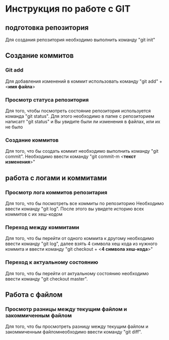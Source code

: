 # Инструкция по работе с GIT
## подготовка репозитория
Для создания репозитория необходимо выполнить команду "git init" 

## Создание коммитов
### Git add
Для добавления изменений в коммит использовать команду "git add" + <**имя файла**>

### Просмотр статуса репозитория
Для того, чтобы посмотреть состояние репозитория используется команда "git status". Для этого необходимо в папке с репозиторием написатт "git status" и Вы увидите были ли изменения в файлах, или их не было

### Создание коммитов
Для того, что бы создать коммит необходимо выполнить команду "git commit". Необходимо ввести команду "git commit-m <**текст изменения**>"


## работа с логами и  коммитами

### Просмотр лога коммитов репозитария
Для того, что бы посмотреть все коммиты по репозиторию Необходимо ввести команду "git log". После этого вы увидете историю всех коммитов с их хеш-кодом

### Переход между коммитами
Для того, что бы перейти от одного коммита к другому необходимо ввести команду "git log", далее взять 4 символа хеш кода из нужного коммита и ввести команду "git checkout + <**4 символа хеш-кода**>"

### Переход к актуальному состоянию
Для того, что бы перейти от актуальному состоянию необходимо ввести команду "git checkout master". 

## Работа с файлом

### Просмотр разницы между текущим файлом и закоммиченным файлом
Для того, что бы просмотреть разницу между текущим файлом и закоммиченным файломнеобходимо ввести команду "git diff". 